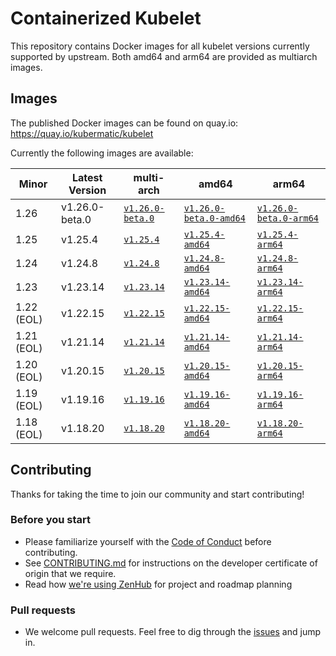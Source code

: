 # Containerized Kubelet

This repository contains Docker images for all kubelet versions currently supported by upstream.
Both amd64 and arm64 are provided as multiarch images.

## Images

The published Docker images can be found on quay.io: https://quay.io/kubermatic/kubelet

Currently the following images are available:

<!-- versions_start -->
| Minor | Latest Version | multi-arch | amd64 | arm64 |
| ----- | ------- | ---------- | ----- | ----- |
| 1.26 | v1.26.0-beta.0 | [`v1.26.0-beta.0`](https://quay.io/kubermatic/kubelet:v1.26.0-beta.0) | [`v1.26.0-beta.0-amd64`](https://quay.io/kubermatic/kubelet:v1.26.0-beta.0-amd64) | [`v1.26.0-beta.0-arm64`](https://quay.io/kubermatic/kubelet:v1.26.0-beta.0-arm64) |
| 1.25 | v1.25.4 | [`v1.25.4`](https://quay.io/kubermatic/kubelet:v1.25.4) | [`v1.25.4-amd64`](https://quay.io/kubermatic/kubelet:v1.25.4-amd64) | [`v1.25.4-arm64`](https://quay.io/kubermatic/kubelet:v1.25.4-arm64) |
| 1.24 | v1.24.8 | [`v1.24.8`](https://quay.io/kubermatic/kubelet:v1.24.8) | [`v1.24.8-amd64`](https://quay.io/kubermatic/kubelet:v1.24.8-amd64) | [`v1.24.8-arm64`](https://quay.io/kubermatic/kubelet:v1.24.8-arm64) |
| 1.23 | v1.23.14 | [`v1.23.14`](https://quay.io/kubermatic/kubelet:v1.23.14) | [`v1.23.14-amd64`](https://quay.io/kubermatic/kubelet:v1.23.14-amd64) | [`v1.23.14-arm64`](https://quay.io/kubermatic/kubelet:v1.23.14-arm64) |
| 1.22 (EOL) | v1.22.15 | [`v1.22.15`](https://quay.io/kubermatic/kubelet:v1.22.15) | [`v1.22.15-amd64`](https://quay.io/kubermatic/kubelet:v1.22.15-amd64) | [`v1.22.15-arm64`](https://quay.io/kubermatic/kubelet:v1.22.15-arm64) |
| 1.21 (EOL) | v1.21.14 | [`v1.21.14`](https://quay.io/kubermatic/kubelet:v1.21.14) | [`v1.21.14-amd64`](https://quay.io/kubermatic/kubelet:v1.21.14-amd64) | [`v1.21.14-arm64`](https://quay.io/kubermatic/kubelet:v1.21.14-arm64) |
| 1.20 (EOL) | v1.20.15 | [`v1.20.15`](https://quay.io/kubermatic/kubelet:v1.20.15) | [`v1.20.15-amd64`](https://quay.io/kubermatic/kubelet:v1.20.15-amd64) | [`v1.20.15-arm64`](https://quay.io/kubermatic/kubelet:v1.20.15-arm64) |
| 1.19 (EOL) | v1.19.16 | [`v1.19.16`](https://quay.io/kubermatic/kubelet:v1.19.16) | [`v1.19.16-amd64`](https://quay.io/kubermatic/kubelet:v1.19.16-amd64) | [`v1.19.16-arm64`](https://quay.io/kubermatic/kubelet:v1.19.16-arm64) |
| 1.18 (EOL) | v1.18.20 | [`v1.18.20`](https://quay.io/kubermatic/kubelet:v1.18.20) | [`v1.18.20-amd64`](https://quay.io/kubermatic/kubelet:v1.18.20-amd64) | [`v1.18.20-arm64`](https://quay.io/kubermatic/kubelet:v1.18.20-arm64) |


<!-- versions_end -->

## Contributing

Thanks for taking the time to join our community and start contributing!

### Before you start

* Please familiarize yourself with the [Code of Conduct][3] before contributing.
* See [CONTRIBUTING.md][2] for instructions on the developer certificate of origin that we require.
* Read how [we're using ZenHub][13] for project and roadmap planning

### Pull requests

* We welcome pull requests. Feel free to dig through the [issues][1] and jump in.

[1]: https://github.com/kubermatic/kubelet/issues
[2]: https://github.com/kubermatic/kubelet/blob/main/CONTRIBUTING.md
[3]: https://github.com/kubermatic/kubelet/blob/main/CODE_OF_CONDUCT.md

[11]: https://groups.google.com/forum/#!forum/kubermatic-dev
[12]: https://kubermatic.slack.com/messages/kubelet
[13]: https://github.com/kubermatic/kubelet/blob/main/Zenhub.md
[15]: http://slack.kubermatic.io/
